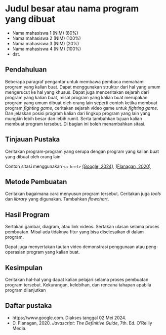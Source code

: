 # Judul besar atau nama program yang dibuat

- Nama mahasiswa 1 (NIM) (80%)
- Nama mahasiswa 2 (NIM) (100%)
- Nama mahasiswa 3 (NIM) (20%)
- Nama mahasiswa 4 (NIM) (100%)
- dst.

## Pendahuluan
Beberapa paragraf pengantar untuk membawa pembaca memahami program yang kalian 
buat. Dapat menggunakan struktur dari hal yang umum mengerucut ke hal yang khusus.
Dapat juga menceritakan sejarah dari program yang kalian buat, misal program
yang kalian buat merupakan program yang umum dibuat oleh orang lain seperti
contoh ketika membuat program _fighting game_, ceritakan sejarah video game
untuk _fighting game_. Dan jelaskan posisi program kalian
dari lingkup program yang lain yang mungkin lebih besar dan 
lebih rumit.
Serta tambahkan tujuan kalian membuat program tersebut.
Di bagian ini boleh menambahkan sitasi.

## Tinjauan Pustaka
Ceritakan program-program yang serupa dengan program yang kalian buat yang
dibuat oleh orang lain

Contoh sitasi menggunakan `<a href>` <a href="#div_ref1">(Google, 2024)</a>, <a href="#div_ref2">(Flanagan, 2020)</a>


## Metode Pembuatan
Ceritakan bagaimana cara menyusun program tersebut.
Ceritakan juga _tools_ dan _library_ yang digunakan.
Tambahkan _flowchart_.

## Hasil Program
Sertakan gambar, diagram, atau link videos.
Sertakan ulasan selama proses pembuatan. Misal ada tidaknya
fitur yang bisa diselesaikan di dalam program.

Dapat juga menyertakan tautan video demonstrasi penggunaan atau peng-operasian
program yang kalian buat.

## Kesimpulan
Ceritakan hal-hal yang dapat kalian pelajari selama proses pembuatan program tersebut.
Kekurangan, kelebihan, dan rencana tahapan apabila program dilanjutkan

## Daftar pustaka
- <div id="div_ref1"> 
    https://www.google.com. Diakses tanggal 02 Mei 2024.
  </div>
- <div id="div_ref2">
    D. Flanagan, 2020. <i>Javascript: The Definitive Guide</i>, 7th. Ed. O'Reilly Media. 
  </div>